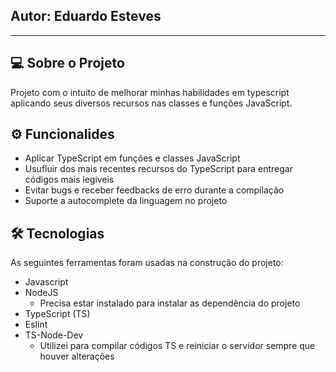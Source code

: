 <h2 style="text-aligin:center;">
  Autor: Eduardo Esteves
</h2>
<hr>

## 💻 Sobre o Projeto
<p>
  Projeto com o intuito de melhorar minhas habilidades em typescript aplicando seus diversos recursos nas classes e 
funções JavaScript. 
</p>

## ⚙ Funcionalides
- Aplicar TypeScript em funções e classes JavaScript
- Usufluir dos mais recentes recursos do TypeScript para entregar códigos mais legiveis
- Evitar bugs e receber feedbacks de erro durante a compilação
- Suporte a autocomplete da linguagem no projeto

## 🛠 Tecnologias
As seguintes ferramentas foram usadas na construção do projeto:

- Javascript
- NodeJS
    - Precisa estar instalado para instalar as dependência do projeto
- TypeScript (TS)
- Eslint
- TS-Node-Dev 
    - Utilizei para compilar códigos TS e reiniciar o servidor sempre que houver alterações